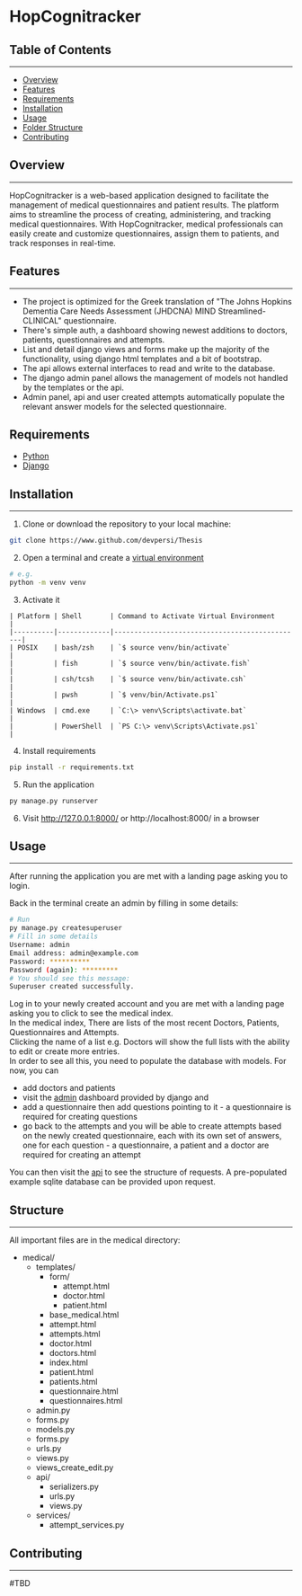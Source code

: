 # HopCognitracker

## Table of Contents
-----------------

* [Overview](#overview)
* [Features](#features)
* [Requirements](#requirements)
* [Installation](#installation)
* [Usage](#usage)
* [Folder Structure](#structure)
* [Contributing](#contributing)

## Overview
------------

HopCognitracker is a web-based application designed to facilitate the management of medical questionnaires and patient results. The platform aims to streamline the process of creating, administering, and tracking medical questionnaires. With HopCognitracker, medical professionals can easily create and customize questionnaires, assign them to patients, and track responses in real-time.

## Features
------------

- The project is optimized for the Greek translation of "The Johns Hopkins Dementia Care Needs Assessment (JHDCNA) MIND Streamlined-CLINICAL" questionnaire.
- There's simple auth, a dashboard showing newest additions to doctors, patients, questionnaires and attempts.
- List and detail django views and forms make up the majority of the functionality, using django html templates and a bit of bootstrap.
- The api allows external interfaces to read and write to the database.
- The django admin panel allows the management of models not handled by the templates or the api.
- Admin panel, api and user created attempts automatically populate the relevant answer models for the selected questionnaire.


## Requirements
- [Python](https://www.python.org/downloads/)
- [Django](https://www.djangoproject.com/)

## Installation
------------

1. Clone or download the repository to your local machine:
```bash
git clone https://www.github.com/devpersi/Thesis
```
2. Open a terminal and create a [virtual environment](https://docs.python.org/3/library/venv.html)
```bash
# e.g.
python -m venv venv
```
3. Activate it
```
| Platform | Shell       | Command to Activate Virtual Environment       |
|----------|-------------|-----------------------------------------------|
| POSIX    | bash/zsh    | `$ source venv/bin/activate`                  |
|          | fish        | `$ source venv/bin/activate.fish`             |
|          | csh/tcsh    | `$ source venv/bin/activate.csh`              |
|          | pwsh        | `$ venv/bin/Activate.ps1`                     |
| Windows  | cmd.exe     | `C:\> venv\Scripts\activate.bat`              |
|          | PowerShell  | `PS C:\> venv\Scripts\Activate.ps1`  		 |
```
4. Install requirements
```bash
pip install -r requirements.txt
```
5. Run the application
```bash
py manage.py runserver
```
6. Visit http://127.0.0.1:8000/ or http://localhost:8000/ in a browser

## Usage
-----

After running the application you are met with a landing page asking you to login.

Back in the terminal create an admin by filling in some details:
```bash
# Run
py manage.py createsuperuser
# Fill in some details
Username: admin
Email address: admin@example.com
Password: **********
Password (again): *********
# You should see this message:
Superuser created successfully.
```

Log in to your newly created account and you are met with a landing page asking you to click to see the medical index.  
In the medical index, There are lists of the most recent Doctors, Patients, Questionnaires and Attempts.  
Clicking the name of a list e.g. Doctors will show the full lists with the ability to edit or create more entries.  
In order to see all this, you need to populate the database with models. For now, you can  
- add doctors and patients
- visit the [admin](http://127.0.0.1/admin) dashboard provided by django and 
- add a questionnaire then add questions pointing to it - a questionnaire is required for creating questions
- go back to the attempts and you will be able to create attempts based on the newly created questionnaire, each with its own set of answers, one for each question - a questionnaire, a patient and a doctor are required for creating an attempt

You can then visit the [api](http://127.0.0.1/medical/api/) to see the structure of requests.
A pre-populated example sqlite database can be provided upon request.

## Structure
--------

All important files are in the medical directory:

- medical/
  - templates/
    - form/
      - attempt.html
      - doctor.html
      - patient.html
    - base_medical.html
    - attempt.html
    - attempts.html
    - doctor.html
    - doctors.html
    - index.html
    - patient.html
    - patients.html
    - questionnaire.html
    - questionnaires.html
  - admin.py
  - forms.py
  - models.py
  - forms.py
  - urls.py
  - views.py
  - views_create_edit.py
  - api/
    - serializers.py
    - urls.py
    - views.py
  - services/
    - attempt_services.py


## Contributing
------------

\#TBD